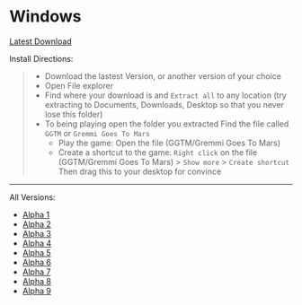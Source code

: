# Windows

<a href="/downloads/Windows/Alpha9.zip" title="ZIP file download">Latest Download</a>


Install Directions:

> - Download the lastest Version, or another version of your choice
> - Open File explorer
> - Find where your download is and `Extract all` to any location (try extracting to Documents, Downloads, Desktop so that you never lose this folder)
> - To being playing open the folder you extracted Find the file called `GGTM` or `Gremmi Goes To Mars`
>     - Play the game: Open the file (GGTM/Gremmi Goes To Mars)
>     - Create a shortcut to the game: `Right click` on the file (GGTM/Gremmi Goes To Mars) > `Show more` > `Create shortcut` Then drag this to your desktop for convince

---

All Versions:
- <a href="/downloads/Windows/Alpha1.zip">Alpha 1</a>
- <a href="/downloads/Windows/Alpha2.zip">Alpha 2</a>
- <a href="/downloads/Windows/Alpha3.zip">Alpha 3</a>
- <a href="/downloads/Windows/Alpha4.zip">Alpha 4</a>
- <a href="/downloads/Windows/Alpha5.zip">Alpha 5</a>
- <a href="/downloads/Windows/Alpha6.zip">Alpha 6</a>
- <a href="/downloads/Windows/Alpha7.zip">Alpha 7</a>
- <a href="/downloads/Windows/Alpha8.zip">Alpha 8</a>
- <a href="/downloads/Windows/Alpha9.zip">Alpha 9</a>